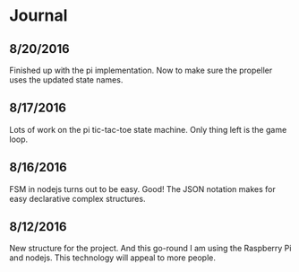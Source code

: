# Journal

## 8/20/2016

Finished up with the pi implementation. Now to make sure the propeller uses the updated state names.

## 8/17/2016

Lots of work on the pi tic-tac-toe state machine. Only thing left is the game loop.

## 8/16/2016

FSM in nodejs turns out to be easy. Good! The JSON notation makes for easy declarative
complex structures.

## 8/12/2016

New structure for the project. And this go-round I am using the Raspberry Pi and nodejs. This
technology will appeal to more people.



